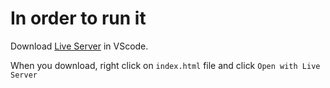 # In order to run it #

Download [Live Server](https://marketplace.visualstudio.com/items?itemName=ritwickdey.LiveServer) in VScode.

When you download, right click on `index.html` file and click `Open with Live Server`
